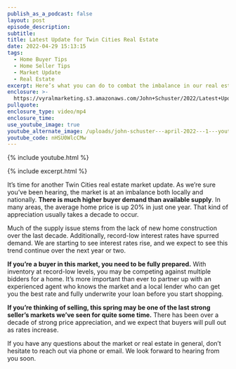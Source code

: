```yaml
---
publish_as_a_podcast: false
layout: post
episode_description:
subtitle:
title: Latest Update for Twin Cities Real Estate
date: 2022-04-29 15:13:15
tags:
  - Home Buyer Tips
  - Home Seller Tips
  - Market Update
  - Real Estate
excerpt: Here’s what you can do to combat the imbalance in our real estate market.
enclosure: >-
  https://vyralmarketing.s3.amazonaws.com/John+Schuster/2022/Latest+Update+for+Twin+Cities+Real+Estate.mp4
pullquote:
enclosure_type: video/mp4
enclosure_time:
use_youtube_image: true
youtube_alternate_image: /uploads/john-schuster---april-2022---1---youtub-e.jpeg
youtube_code: nHSU0WlcCMw
---
```

{% include youtube.html %}

{% include excerpt.html %}

It’s time for another Twin Cities real estate market update. As we’re sure you’ve been hearing, the market is at an imbalance both locally and nationally. **There is much higher buyer demand than available supply**. In many areas, the average home price is up 20% in just one year. That kind of appreciation usually takes a decade to occur.

Much of the supply issue stems from the lack of new home construction over the last decade. Additionally, record-low interest rates have spurred demand. We are starting to see interest rates rise, and we expect to see this trend continue over the next year or two.&nbsp;

**If you’re a buyer in this market, you need to be fully prepared.** With inventory at record-low levels, you may be competing against multiple bidders for a home. It’s more important than ever to partner up with an experienced agent who knows the market and a local lender who can get you the best rate and fully underwrite your loan before you start shopping.

**If you’re thinking of selling, this spring may be one of the last strong seller’s markets we’ve seen for quite some time.** There has been over a decade of strong price appreciation, and we expect that buyers will pull out as rates increase.

If you have any questions about the market or real estate in general, don’t hesitate to reach out via phone or email. We look forward to hearing from you soon.
